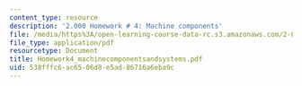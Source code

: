 ```yaml
---
content_type: resource
description: '2.000 Homework # 4: Machine components'
file: /media/https%3A/open-learning-course-data-rc.s3.amazonaws.com/2-000-how-and-why-machines-work-spring-2002/538fffc6ac6506d8e5ad86716a6eba9c_Homework4_machinecomponentsandsystems.pdf
file_type: application/pdf
resourcetype: Document
title: Homework4_machinecomponentsandsystems.pdf
uid: 538fffc6-ac65-06d8-e5ad-86716a6eba9c
---
```

